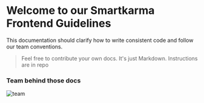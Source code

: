 # Welcome to our Smartkarma Frontend Guidelines

This documentation should clarify how to write consistent code and follow our team conventions.

> Feel free to contribute your own docs. It's just Markdown. Instructions are in repo

### Team behind those docs

![team](https://d26dzxoao6i3hh.cloudfront.net/items/2O32012Q3P1h2W3l4214/Image%202017-10-05%20at%205.44.18%20PM.0y2N2G2y280E.png)
